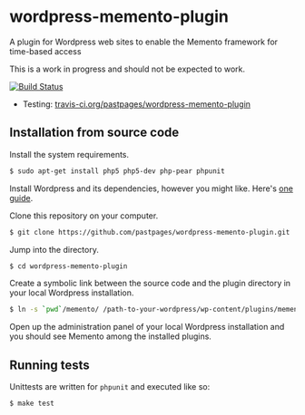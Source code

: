 # wordpress-memento-plugin

A plugin for Wordpress web sites to enable the Memento framework for time-based access

This is a work in progress and should not be expected to work.

[![Build Status](https://travis-ci.org/pastpages/wordpress-memento-plugin.svg?branch=master)](https://travis-ci.org/pastpages/wordpress-memento-plugin)

* Testing: [travis-ci.org/pastpages/wordpress-memento-plugin](https://travis-ci.org/pastpages/wordpress-memento-plugin)

## Installation from source code

Install the system requirements.

```bash
$ sudo apt-get install php5 php5-dev php-pear phpunit
```

Install Wordpress and its dependencies, however you might like. Here's [one guide](https://www.digitalocean.com/community/tutorials/how-to-install-wordpress-on-ubuntu-14-04).

Clone this repository on your computer.

```bash
$ git clone https://github.com/pastpages/wordpress-memento-plugin.git
```

Jump into the directory.

```bash
$ cd wordpress-memento-plugin
```

Create a symbolic link between the source code and the plugin directory in
your local Wordpress installation.

```bash
$ ln -s `pwd`/memento/ /path-to-your-wordpress/wp-content/plugins/memento
```

Open up the administration panel of your local Wordpress installation and you
should see Memento among the installed plugins.

## Running tests

Unittests are written for ``phpunit`` and executed like so:

```bash
$ make test
```